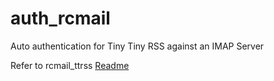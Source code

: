 # auth_rcmail
Auto authentication for Tiny Tiny RSS against an IMAP Server

Refer to rcmail_ttrss [Readme](https://gitlab.com/dugite-code/rcmail_ttrss/blob/master/README.md)